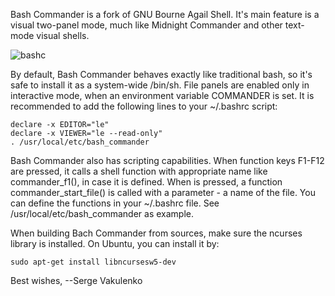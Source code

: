 Bash Commander is a fork of GNU Bourne Agail Shell.
It's main feature is a visual two-panel mode, much
like Midnight Commander and other text-mode visual shells.

![bashc](https://raw.githubusercontent.com/wiki/sergev/bash-commander/images/two-panels.jpg)

By default, Bash Commander behaves exactly like traditional bash,
so it's safe to install it as a system-wide /bin/sh.
File panels are enabled only in interactive mode, when
an environment variable COMMANDER is set.
It is recommended to add the following lines to your ~/.bashrc script:

    declare -x EDITOR="le"
    declare -x VIEWER="le --read-only"
    . /usr/local/etc/bash_commander

Bash Commander also has scripting capabilities.
When function keys F1-F12 are pressed, it calls a shell function with
appropriate name like commander_f1(), in case it is defined.
When <Enter> is pressed, a function commander_start_file()
is called with a parameter - a name of the file.
You can define the functions in your ~/.bashrc file.
See /usr/local/etc/bash_commander as example.

When building Bach Commander from sources, make sure
the ncurses library is installed. On Ubuntu, you can install it
by:

    sudo apt-get install libncursesw5-dev


Best wishes,
--Serge Vakulenko
